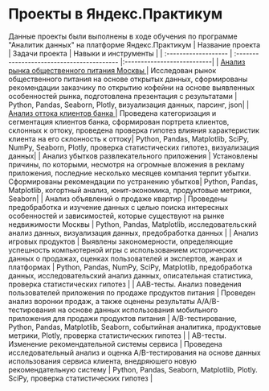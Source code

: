 # Проекты в Яндекс.Практикум
Данные проекты были выполнены в ходе обучения по программе "Аналитик данных" на платформе Яндекс.Практикум
| Название проекта | Задачи проекта  |  Навыки и инструменты |
| :------------------- | :----------------------------------------- |:---------------------------|
| <a href='https://github.com/waittromso/yandex_data_analytics/blob/main/01%20%D0%90%D0%BD%D0%B0%D0%BB%D0%B8%D0%B7%20%D1%80%D1%8B%D0%BD%D0%BA%D0%B0%20%D0%BE%D0%B1%D1%89%D0%B5%D1%81%D1%82%D0%B2%D0%B5%D0%BD%D0%BD%D0%BE%D0%B3%D0%BE%20%D0%BF%D0%B8%D1%82%D0%B0%D0%BD%D0%B8%D1%8F%20%D0%9C%D0%BE%D1%81%D0%BA%D0%B2%D1%8B.ipynb'>Анализ рынка общественного питания Москвы </a> | Исследован рынок общественного питания на основе открытых данных, сформированы рекомендации заказчику по открытию кофейни на основе выявленных особенностей рынка, подготовлена презентация с результатами | Python, Pandas, Seaborn, Plotly, визуализация данных, парсинг, json|
| <a href='https://github.com/waittromso/yandex_data_analytics/blob/main/02%20%D0%90%D0%BD%D0%B0%D0%BB%D0%B8%D0%B7%20%D0%BE%D1%82%D1%82%D0%BE%D0%BA%D0%B0%20%D0%BA%D0%BB%D0%B8%D0%B5%D0%BD%D1%82%D0%BE%D0%B2%20%D0%B1%D0%B0%D0%BD%D0%BA%D0%B0.ipynb'> Анализ оттока клиентов банка </a> | Проведена категоризация и сегментация клиентов банка, сформирован портрета клиентов, склонных к оттоку, проведена проверка гипотез влияния характеристик клиента на его склонность к оттоку| Python, Pandas, Matplotlib, SciPy, NumPy, Seaborn, Plotly, проверка статистических гипотез, визуализация данных|
| Анализ убытков развлекательного приложения | Установлены причины, по которыми, несмотря на огромные вложения в рекламу приложения, последние несколько месяцев компания терпит убытки. Сформированы рекомендации по устранению убытков| Python, Pandas, Matplotlib, когортный анализ, юнит-экономика, продуктовые метрики, Seaborn|
| Анализ объявлений о продаже квартир | Проведены предобработка и изучение данных с целью поиска интересных особенностей и зависимостей, которые существуют на рынке недвижимости Москвы | Python, Pandas, Matplotlib, исследовательский анализ данных, визуализация данных, предобработка данных |
| Анализ игровых продуктов | Выявлены закономерности, определяющие успешность компьютерной игры с использованием исторических данных о продажах, оценках пользователей и экспертов, жанрах и платформах | Python, Pandas, NumPy, SciPy, Matplotlib, предобработка данных, исследовательский анализ данных, описательная статистика, проверка статистических гипотез |
| AAB-тесты. Анализ поведения пользователей приложения по продаже продуктов питания | Проведен анализ воронки продаж, а также оценены результаты A/A/B-тестирования на основе данных использования мобильного приложения для продажи продуктов питания | A/B-тестирование, Python, Pandas, Matplotlib, Seaborn, событийная аналитика, продуктовые метрики, Plotly, проверка статистических гипотез |
| AB-тесты. Изменение рекомендательной системы сервиса | Проведена исследовательный анализ и оценка A/B-тестирования на основе данных использования сервиса клиента, внедряюшего новую рекомендательную систему | Python, Pandas, Seaborn, Matplotlib, Plotly. SciPy, проверка статистических гипотез |
